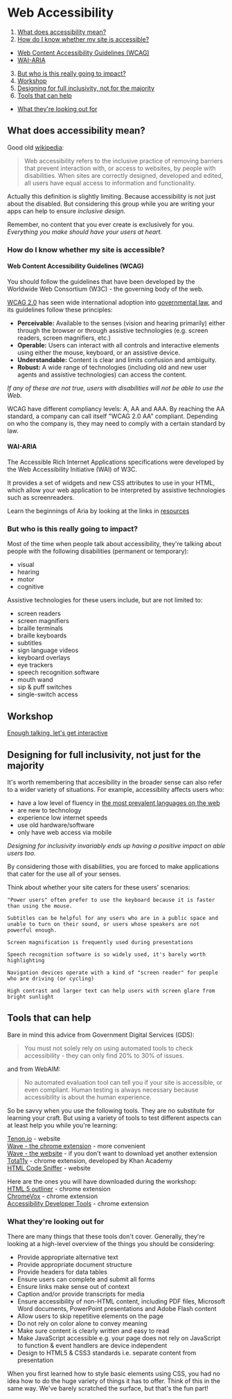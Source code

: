 # Web Accessibility
1. [What does accessibility mean?](#what-does-accessibility-mean)
2. [How do I know whether my site is accessible?](#how-do-i-know-whether-my-site-is-accessible)
  + [Web Content Accessibility Guidelines (WCAG)](#web-content-accessibility-guidelines-wcag)
  + [WAI-ARIA](#wai-aria)
3. [But who is this really going to impact?](#but-who-is-this-really-going-to-impact)
4. [Workshop](#workshop)
5. [Designing for full inclusivity, not for the majority](designing-for-full-inclusivity-not-for-the-majority)
6. [Tools that can help](#tools-that-can-help)
  + [What they're looking out for](#what-theyre-looking-out-for)


## What does accessibility mean?
Good old [wikipedia](https://en.wikipedia.org/wiki/Web_accessibility):
> Web accessibility refers to the inclusive practice of removing barriers that prevent interaction with, or access to websites, by people with disabilities. When sites are correctly designed, developed and edited, all users have equal access to information and functionality.

Actually this definition is slightly limiting. Because accessibility is not just about the disabled. But considering this group while you are writing your apps can help to ensure _inclusive design_.

Remember, no content that you ever create is exclusively for you. _Everything you make should have your users at heart._

### How do I know whether my site is accessible?
#### Web Content Accessibility Guidelines (WCAG)
You should follow the guidelines that have been developed by the Worldwide Web Consortium (W3C) - the governing body of the web.

[WCAG 2.0](https://www.w3.org/TR/UNDERSTANDING-WCAG20/) has seen wide international adoption into [governmental law](https://www.powermapper.com/blog/government-accessibility-standards/), and its guidelines follow these principles:
+ **Perceivable:** Available to the senses (vision and hearing primarily) either through the browser or through assistive technologies (e.g. screen readers, screen magnifiers, etc.)
+ **Operable:** Users can interact with all controls and interactive elements using either the mouse, keyboard, or an assistive device.
+ **Understandable:** Content is clear and limits confusion and ambiguity.
+ **Robust:** A wide range of technologies (including old and new user agents and assistive technologies) can access the content.

_If any of these are not true, users with disabilities will not be able to use the Web._

WCAG have different compliancy levels: A, AA and AAA. By reaching the AA standard, a company can call itself "WCAG 2.0 AA" compliant. Depending on who the company is, they may need to comply with a certain standard by law.

#### WAI-ARIA
The Accessible Rich Internet Applications specifications were developed by the Web Accessibility Initiative (WAI) of W3C.

It provides a set of widgets and new CSS attributes to use in your HTML, which allow your web application to be interpreted by assistive technologies such as screenreaders.

Learn the beginnings of Aria by looking at the links in [resources](https://github.com/foundersandcoders/master-reference/blob/master/coursebook/week-1/resources.md)

### But who is this really going to impact?
Most of the time when people talk about accessibility, they're talking about people with the following disabilities (permanent or temporary):
  + visual
  + hearing
  + motor
  + cognitive

Assistive technologies for these users include, but are not limited to:
+ screen readers
+ screen magnifiers
+ braille terminals
+ braille keyboards
+ subtitles
+ sign language videos
+ keyboard overlays
+ eye trackers
+ speech recognition software
+ mouth wand
+ sip & puff switches
+ single-switch access

## Workshop
[Enough talking, let's get interactive](./workshop.md)

## Designing for full inclusivity, not just for the majority
It's worth remembering that accesibility in the broader sense can also refer to a wider variety of situations. For example, accessiblity affects users who:
+ have a low level of fluency in [the most prevalent languages on the web](http://www.internetworldstats.com/stats7.htm)
+ are new to technology
+ experience low internet speeds
+ use old hardware/software
+ only have web access via mobile

_Designing for inclusivity invariably ends up having a positive impact on able users too._

By considering those with disabilities, you are forced to make applications that cater for the use all of your senses.

Think about whether your site caters for these users' scenarios:

`"Power users" often prefer to use the keyboard because it is faster than using the mouse.`

`Subtitles can be helpful for any users who are in a public space and unable to turn on their sound, or users whose speakers are not powerful enough.`

`Screen magnification is frequently used during presentations`

`Speech recognition software is so widely used, it's barely worth highlighting`

`Navigation devices operate with a kind of "screen reader" for people who are driving (or cycling)`

`High contrast and larger text can help users with screen glare from bright sunlight`

## Tools that can help
Bare in mind this advice from Government Digital Services (GDS):
> You must not solely rely on using automated tools to check accessibility - they can only find 20% to 30% of issues.

and from WebAIM:
> No automated evaluation tool can tell you if your site is accessible, or even compliant. Human testing is always necessary because accessibility is about the human experience.

So be savvy when you use the following tools. They are no substitute for learning your craft. But using a variety of tools to test different aspects can at least help you while you're learning:

[Tenon.io](https://tenon.io/) - website  
[Wave - the chrome extension](https://chrome.google.com/webstore/detail/wave-evaluation-tool/jbbplnpkjmmeebjpijfedlgcdilocofh/related) - more convenient  
[Wave - the website](http://wave.webaim.org/) - if you don't want to download yet another extension   
[Tota11y](https://chrome.google.com/webstore/detail/tota11y-chrome-extension/jbhkjcigeionejpngkcdccblocdnjini?hl=en) - chrome extension, developed by Khan Academy  
[HTML Code Sniffer](http://squizlabs.github.io/HTML_CodeSniffer/) - website

Here are the ones you will have downloaded during the workshop:  
[HTML 5 outliner](https://chrome.google.com/webstore/detail/html5-outliner/afoibpobokebhgfnknfndkgemglggomo?hl=en) - chrome extension  
[ChromeVox](https://chrome.google.com/webstore/detail/chromevox/kgejglhpjiefppelpmljglcjbhoiplfn?hl=en) - chrome extension  
[Accessibility Developer Tools](https://chrome.google.com/webstore/detail/accessibility-developer-t/fpkknkljclfencbdbgkenhalefipecmb?hl=en) - chrome extension

### What they're looking out for
There are many things that these tools don't cover. Generally, they're looking at a high-level overview of the things you should be considering:
+ Provide appropriate alternative text
+ Provide appropriate document structure
+ Provide headers for data tables
+ Ensure users can complete and submit all forms
+ Ensure links make sense out of context
+ Caption and/or provide transcripts for media
+ Ensure accessibility of non-HTML content, including PDF files, Microsoft Word documents, PowerPoint presentations and Adobe Flash content
+ Allow users to skip repetitive elements on the page
+ Do not rely on color alone to convey meaning
+ Make sure content is clearly written and easy to read
+ Make JavaScript accessible e.g. your page does not rely on JavaScript to function & event handlers are device independent
+ Design to HTML5 & CSS3 standards i.e. separate content from presentation

When you first learned how to style basic elements using CSS, you had no idea how to do the huge variety of things it has to offer. Think of this in the same way. We've barely scratched the surface, but that's the fun part!
